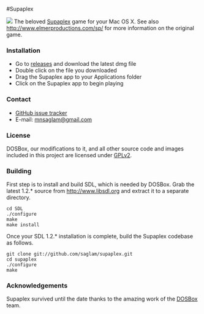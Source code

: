 #Supaplex

![](https://github.com/saglam/supaplex/blob/master/Images/screenshot.png)
The beloved [Supaplex](http://en.wikipedia.org/wiki/Supaplex) game for your Mac OS X. See also http://www.elmerproductions.com/sp/ for more information on the original game.

### Installation

* Go to [releases](https://github.com/saglam/supaplex/releases) and download the latest dmg file
* Double click on the file you downloaded
* Drag the Supaplex app to your Applications folder
* Click on the Supaplex app to begin playing

### Contact

* [GitHub issue tracker](https://github.com/saglam/supaplex/issues)
* E-mail: mnsaglam@gmail.com

### License

DOSBox, our modifications to it, and all other source code and images included in this project are licensed under [GPLv2](http://www.gnu.org/licenses/gpl-2.0.html). 

### Building

First step is to install and build SDL, which is needed by DOSBox. Grab the latest 1.2.* source from http://www.libsdl.org and extract it to a separate directory.

    cd SDL
	./configure
    make
	make install

Once your SDL 1.2.* installation is complete, build the Supaplex codebase as follows.

    git clone git://github.com/saglam/supaplex.git
    cd supaplex
    ./configure
	make

### Acknowledgements

Supaplex survived until the date thanks to the amazing work of the [DOSBox](http://www.dosbox.com) team.
